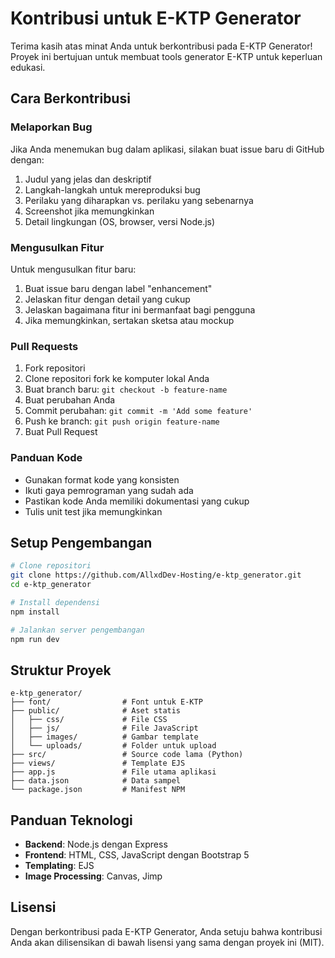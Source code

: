 # Kontribusi untuk E-KTP Generator

Terima kasih atas minat Anda untuk berkontribusi pada E-KTP Generator! Proyek ini bertujuan untuk membuat tools generator E-KTP untuk keperluan edukasi.

## Cara Berkontribusi

### Melaporkan Bug

Jika Anda menemukan bug dalam aplikasi, silakan buat issue baru di GitHub dengan:

1. Judul yang jelas dan deskriptif
2. Langkah-langkah untuk mereproduksi bug
3. Perilaku yang diharapkan vs. perilaku yang sebenarnya
4. Screenshot jika memungkinkan
5. Detail lingkungan (OS, browser, versi Node.js)

### Mengusulkan Fitur

Untuk mengusulkan fitur baru:

1. Buat issue baru dengan label "enhancement"
2. Jelaskan fitur dengan detail yang cukup
3. Jelaskan bagaimana fitur ini bermanfaat bagi pengguna
4. Jika memungkinkan, sertakan sketsa atau mockup

### Pull Requests

1. Fork repositori
2. Clone repositori fork ke komputer lokal Anda
3. Buat branch baru: `git checkout -b feature-name`
4. Buat perubahan Anda
5. Commit perubahan: `git commit -m 'Add some feature'`
6. Push ke branch: `git push origin feature-name`
7. Buat Pull Request

### Panduan Kode

- Gunakan format kode yang konsisten
- Ikuti gaya pemrograman yang sudah ada
- Pastikan kode Anda memiliki dokumentasi yang cukup
- Tulis unit test jika memungkinkan

## Setup Pengembangan

```bash
# Clone repositori
git clone https://github.com/AllxdDev-Hosting/e-ktp_generator.git
cd e-ktp_generator

# Install dependensi
npm install

# Jalankan server pengembangan
npm run dev
```

## Struktur Proyek

```
e-ktp_generator/
├── font/                # Font untuk E-KTP
├── public/              # Aset statis
│   ├── css/             # File CSS
│   ├── js/              # File JavaScript
│   ├── images/          # Gambar template
│   └── uploads/         # Folder untuk upload
├── src/                 # Source code lama (Python)
├── views/               # Template EJS
├── app.js               # File utama aplikasi
├── data.json            # Data sampel
└── package.json         # Manifest NPM
```

## Panduan Teknologi

- **Backend**: Node.js dengan Express
- **Frontend**: HTML, CSS, JavaScript dengan Bootstrap 5
- **Templating**: EJS
- **Image Processing**: Canvas, Jimp

## Lisensi

Dengan berkontribusi pada E-KTP Generator, Anda setuju bahwa kontribusi Anda akan dilisensikan di bawah lisensi yang sama dengan proyek ini (MIT). 